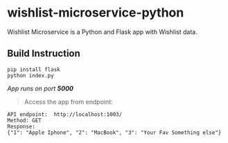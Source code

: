 # wishlist-microservice-python
Wishlist Microservice is a Python and Flask app with Wishlist data.


## Build Instruction
```
pip install flask
python index.py

```
*App runs on port **5000***


> Access the app from endpoint:

```
API endpoint:  http://localhost:1003/
Method: GET
Response:
{"1": "Apple Iphone", "2": "MacBook", "3": "Your Fav Something else"}
```

##
